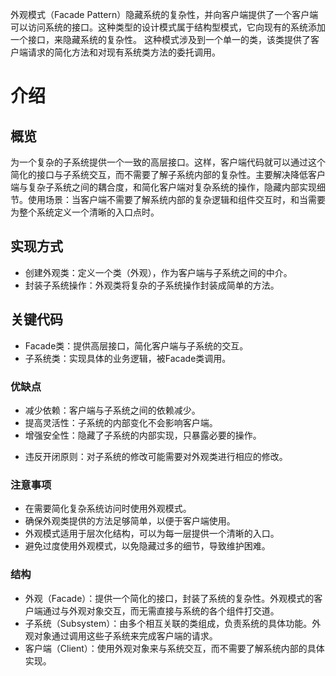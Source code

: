 外观模式（Facade Pattern）隐藏系统的复杂性，并向客户端提供了一个客户端可以访问系统的接口。这种类型的设计模式属于结构型模式，它向现有的系统添加一个接口，来隐藏系统的复杂性。
这种模式涉及到一个单一的类，该类提供了客户端请求的简化方法和对现有系统类方法的委托调用。

# 介绍
## 概览
为一个复杂的子系统提供一个一致的高层接口。这样，客户端代码就可以通过这个简化的接口与子系统交互，而不需要了解子系统内部的复杂性。主要解决降低客户端与复杂子系统之间的耦合度，和简化客户端对复杂系统的操作，隐藏内部实现细节。使用场景：当客户端不需要了解系统内部的复杂逻辑和组件交互时，和当需要为整个系统定义一个清晰的入口点时。

## 实现方式
- 创建外观类：定义一个类（外观），作为客户端与子系统之间的中介。
- 封装子系统操作：外观类将复杂的子系统操作封装成简单的方法。

## 关键代码
- Facade类：提供高层接口，简化客户端与子系统的交互。
- 子系统类：实现具体的业务逻辑，被Facade类调用。

### 优缺点

* 减少依赖：客户端与子系统之间的依赖减少。
* 提高灵活性：子系统的内部变化不会影响客户端。
* 增强安全性：隐藏了子系统的内部实现，只暴露必要的操作。
- 违反开闭原则：对子系统的修改可能需要对外观类进行相应的修改。

### 注意事项
- 在需要简化复杂系统访问时使用外观模式。
- 确保外观类提供的方法足够简单，以便于客户端使用。
- 外观模式适用于层次化结构，可以为每一层提供一个清晰的入口。
- 避免过度使用外观模式，以免隐藏过多的细节，导致维护困难。
### 结构
- 外观（Facade）：提供一个简化的接口，封装了系统的复杂性。外观模式的客户端通过与外观对象交互，而无需直接与系统的各个组件打交道。
- 子系统（Subsystem）：由多个相互关联的类组成，负责系统的具体功能。外观对象通过调用这些子系统来完成客户端的请求。
- 客户端（Client）：使用外观对象来与系统交互，而不需要了解系统内部的具体实现。